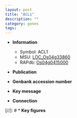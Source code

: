 ```yaml
---
layout: post
title: "ACL1"
description: ""
category: genes
tags: 
---
```


* **Information**  
    + Symbol: ACL1  
    + MSU: [LOC_Os04g33860](http://rice.uga.edu/cgi-bin/ORF_infopage.cgi?orf=LOC_Os04g33860)  
    + RAPdb: [Os04g0415000](http://rapdb.dna.affrc.go.jp/viewer/gbrowse_details/irgsp1?name=Os04g0415000)  

* **Publication**  

* **Genbank accession number**  

* **Key message**  

* **Connection**  

[//]: # * **Key figures**  


